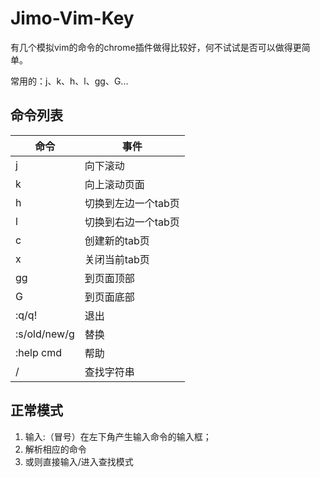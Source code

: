 
# Jimo-Vim-Key

有几个模拟vim的命令的chrome插件做得比较好，何不试试是否可以做得更简单。

常用的：j、k、h、l、gg、G...

## 命令列表
| 命令 | 事件 |
| ------ | -------| 
| j | 向下滚动 |
| k | 向上滚动页面 |
| h | 切换到左边一个tab页 |
| l | 切换到右边一个tab页 |
| c | 创建新的tab页 |
| x | 关闭当前tab页 |
| gg | 到页面顶部 |
| G | 到页面底部 |
| :q/q! | 退出 |
| :s/old/new/g | 替换 |
| :help cmd | 帮助 |
| / | 查找字符串 |

## 正常模式
1. 输入:（冒号）在左下角产生输入命令的输入框；
2. 解析相应的命令
3. 或则直接输入/进入查找模式



